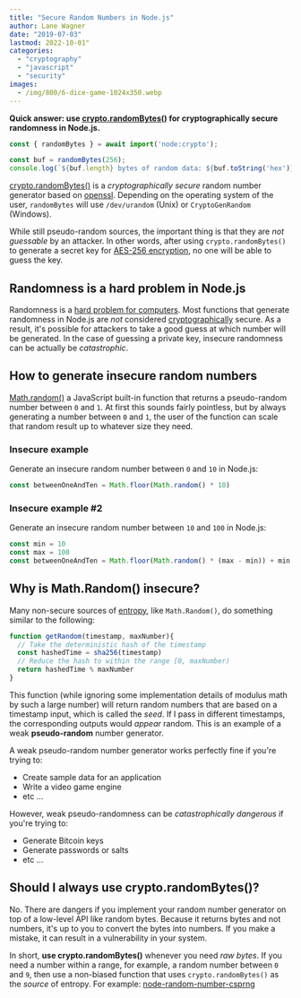 ```yaml
---
title: "Secure Random Numbers in Node.js"
author: Lane Wagner
date: "2019-07-03"
lastmod: 2022-10-01"
categories: 
  - "cryptography"
  - "javascript"
  - "security"
images:
  - /img/800/6-dice-game-1024x350.webp
---
```


**Quick answer: use [crypto.randomBytes()](https://nodejs.org/api/crypto.html#crypto_crypto_randombytes_size_callback) for cryptographically secure randomness in Node.js.**

```js
const { randomBytes } = await import('node:crypto');

const buf = randomBytes(256);
console.log(`${buf.length} bytes of random data: ${buf.toString('hex')}`);
```

[crypto.randomBytes()](https://nodejs.org/api/crypto.html#crypto_crypto_randombytes_size_callback) is a *cryptographically secure* random number generator based on [openssl](https://wiki.openssl.org/index.php/Random_Numbers#Initialization). Depending on the operating system of the user, `randomBytes` will use `/dev/urandom` (Unix) or `CryptoGenRandom` (Windows).

While still pseudo-random sources, the important thing is that they are _not guessable_ by an attacker. In other words, after using `crypto.randomBytes()` to generate a secret key for [AES-256 encryption](/cryptography/aes-256-cipher/), no one will be able to guess the key.

## Randomness is a hard problem in Node.js

Randomness is a [hard problem for computers](/cryptography/what-is-entropy-in-cryptography/#computers-are-deterministic). Most functions that generate randomness in Node.js are *not* considered [cryptographically](/cryptography/what-is-cryptography/) secure. As a result, it's possible for attackers to take a good guess at which number will be generated. In the case of guessing a private key, insecure randomness can be actually be *catastrophic*.

## How to generate insecure random numbers

[Math.random()](https://developer.mozilla.org/en-US/docs/Web/JavaScript/Reference/Global_Objects/Math/random) a JavaScript built-in function that returns a pseudo-random number between `0` and `1`. At first this sounds fairly pointless, but by always generating a number between `0` and `1`, the user of the function can scale that random result up to whatever size they need.

### Insecure example

Generate an insecure random number between `0` and `10` in Node.js:

```js
const betweenOneAndTen = Math.floor(Math.random() * 10)
```

### Insecure example #2

Generate an insecure random number between `10` and `100` in Node.js:

```js
const min = 10
const max = 100
const betweenOneAndTen = Math.floor(Math.random() * (max - min)) + min + 1
```

## Why is Math.Random() insecure?

Many non-secure sources of [entropy](/cryptography/what-is-entropy-in-cryptography/), like `Math.Random()`, do something similar to the following:

```js
function getRandom(timestamp, maxNumber){
  // Take the deterministic hash of the timestamp
  const hashedTime = sha256(timestamp)
  // Reduce the hash to within the range [0, maxNumber)
  return hashedTime % maxNumber
}
```

This function (while ignoring some implementation details of modulus math by such a large number) will return random numbers that are based on a timestamp input, which is called the *seed*. If I pass in different timestamps, the corresponding outputs would *appear* random. This is an example of a weak **pseudo-random** number generator.

A weak pseudo-random number generator works perfectly fine if you're trying to:

* Create sample data for an application
* Write a video game engine
* etc ...

However, weak pseudo-randomness can be *catastrophically dangerous* if you're trying to:

* Generate Bitcoin keys
* Generate passwords or salts
* etc ...

## Should I always use crypto.randomBytes()?

No. There are dangers if you implement your random number generator on top of a low-level API like random bytes. Because it returns bytes and not numbers, it's up to you to convert the bytes into numbers. If you make a mistake, it can result in a vulnerability in your system.

In short, **use crypto.randomBytes()** whenever you need *raw bytes*. If you need a number within a range, for example, a random number between `0` and `9`, then use a non-biased function that uses `crypto.randomBytes()` as the *source* of entropy. For example: [node-random-number-csprng](https://github.com/joepie91/node-random-number-csprng)
